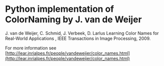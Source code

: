 # Python implementation of ColorNaming by J. van de Weijer

J. van de Weijer, C. Schmid, J. Verbeek, D. Larlus Learning Color Names for Real-World Applications , IEEE Transactions in Image Processing, 2009.

For more information see [http://lear.inrialpes.fr/people/vandeweijer/color_names.html](http://lear.inrialpes.fr/people/vandeweijer/color_names.html)

